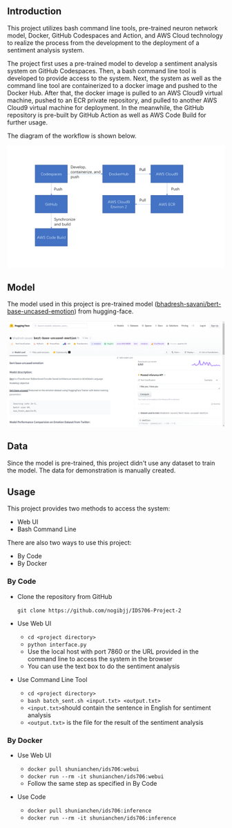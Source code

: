 ## Introduction

This project utilizes bash command line tools, pre-trained neuron network model, Docker, GitHub Codespaces and Action, and AWS Cloud technology to realize the process from the development to the deployment of a sentiment analysis system.

The project first uses a pre-trained model to develop a sentiment analysis system on GitHub Codespaces. Then, a bash command line tool is developed to provide access to the system. Next, the system as well as the command line tool are containerized to a docker image and pushed to the Docker Hub. After that, the docker image is pulled to an AWS Cloud9 virtual machine, pushed to an ECR private repository, and pulled to another AWS Cloud9 virtual machine for deployment. In the meanwhile, the GitHub repository is pre-built by GitHub Action as well as AWS Code Build for further usage.

The diagram of the workflow is shown below.

![Diagram](images/Diagram.png)

## Model

The model used in this project is pre-trained model ([bhadresh-savani/bert-base-uncased-emotion](https://huggingface.co/bhadresh-savani/bert-base-uncased-emotion/commit/7aae928255cef4d964f6623ba6631eff7c360634)) from hugging-face.

![Model](images/Model.png)



## Data

Since the model is pre-trained, this project didn't use any dataset to train the model. The data for demonstration is manually created.



## Usage

This project provides two methods to access the system:

- Web UI
- Bash Command Line

There are also two ways to use this project:

- By Code
- By Docker

### By Code

- Clone the repository from GitHub

  `git clone https://github.com/nogibjj/IDS706-Project-2`

- Use Web UI

  - `cd <project directory>`
  - `python interface.py`
  - Use the local host with port 7860 or the URL provided in the command line to access the system in the browser
  - You can use the text box to do the sentiment analysis

- Use Command Line Tool

  - `cd <project directory>`
  - `bash batch_sent.sh <input.txt> <output.txt>`
  - `<input.txt>`should contain the sentence in English for sentiment analysis
  - `<output.txt>` is the file for the result of the sentiment analysis

### By Docker

- Use Web UI

  - `docker pull shunianchen/ids706:webui`
  - `docker run --rm -it shunianchen/ids706:webui`
  - Follow the same step as specified in By Code

- Use Code

  - `docker pull shunianchen/ids706:inference`
  - `docker run --rm -it shunianchen/ids706:inference`

  



